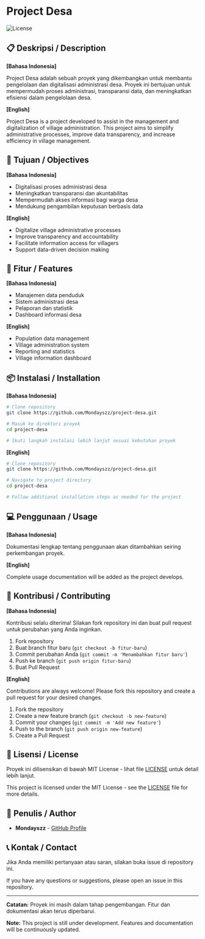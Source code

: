 # Project Desa

![License](https://img.shields.io/badge/license-MIT-blue.svg)

## 📋 Deskripsi / Description

**[Bahasa Indonesia]**

Project Desa adalah sebuah proyek yang dikembangkan untuk membantu pengelolaan dan digitalisasi administrasi desa. Proyek ini bertujuan untuk mempermudah proses administrasi, transparansi data, dan meningkatkan efisiensi dalam pengelolaan desa.

**[English]**

Project Desa is a project developed to assist in the management and digitalization of village administration. This project aims to simplify administrative processes, improve data transparency, and increase efficiency in village management.

## 🎯 Tujuan / Objectives

**[Bahasa Indonesia]**
- Digitalisasi proses administrasi desa
- Meningkatkan transparansi dan akuntabilitas
- Mempermudah akses informasi bagi warga desa
- Mendukung pengambilan keputusan berbasis data

**[English]**
- Digitalize village administrative processes
- Improve transparency and accountability
- Facilitate information access for villagers
- Support data-driven decision making

## 🚀 Fitur / Features

**[Bahasa Indonesia]**
- Manajemen data penduduk
- Sistem administrasi desa
- Pelaporan dan statistik
- Dashboard informasi desa

**[English]**
- Population data management
- Village administration system
- Reporting and statistics
- Village information dashboard

## 📦 Instalasi / Installation

**[Bahasa Indonesia]**

```bash
# Clone repository
git clone https://github.com/Mondayszz/project-desa.git

# Masuk ke direktori proyek
cd project-desa

# Ikuti langkah instalasi lebih lanjut sesuai kebutuhan proyek
```

**[English]**

```bash
# Clone repository
git clone https://github.com/Mondayszz/project-desa.git

# Navigate to project directory
cd project-desa

# Follow additional installation steps as needed for the project
```

## 💻 Penggunaan / Usage

**[Bahasa Indonesia]**

Dokumentasi lengkap tentang penggunaan akan ditambahkan seiring perkembangan proyek.

**[English]**

Complete usage documentation will be added as the project develops.

## 🤝 Kontribusi / Contributing

**[Bahasa Indonesia]**

Kontribusi selalu diterima! Silakan fork repository ini dan buat pull request untuk perubahan yang Anda inginkan.

1. Fork repository
2. Buat branch fitur baru (`git checkout -b fitur-baru`)
3. Commit perubahan Anda (`git commit -m 'Menambahkan fitur baru'`)
4. Push ke branch (`git push origin fitur-baru`)
5. Buat Pull Request

**[English]**

Contributions are always welcome! Please fork this repository and create a pull request for your desired changes.

1. Fork the repository
2. Create a new feature branch (`git checkout -b new-feature`)
3. Commit your changes (`git commit -m 'Add new feature'`)
4. Push to the branch (`git push origin new-feature`)
5. Create a Pull Request

## 📄 Lisensi / License

Proyek ini dilisensikan di bawah MIT License - lihat file [LICENSE](LICENSE) untuk detail lebih lanjut.

This project is licensed under the MIT License - see the [LICENSE](LICENSE) file for more details.

## 👤 Penulis / Author

- **Mondayszz** - [GitHub Profile](https://github.com/Mondayszz)

## 📞 Kontak / Contact

Jika Anda memiliki pertanyaan atau saran, silakan buka issue di repository ini.

If you have any questions or suggestions, please open an issue in this repository.

---

**Catatan:** Proyek ini masih dalam tahap pengembangan. Fitur dan dokumentasi akan terus diperbarui.

**Note:** This project is still under development. Features and documentation will be continuously updated.